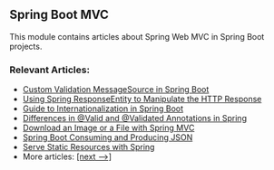 ## Spring Boot MVC

This module contains articles about Spring Web MVC in Spring Boot projects.

### Relevant Articles:

- [Custom Validation MessageSource in Spring Boot](https://www.baeldung.com/spring-custom-validation-message-source)
- [Using Spring ResponseEntity to Manipulate the HTTP Response](https://www.baeldung.com/spring-response-entity)
- [Guide to Internationalization in Spring Boot](https://www.baeldung.com/spring-boot-internationalization)
- [Differences in @Valid and @Validated Annotations in Spring](https://www.baeldung.com/spring-valid-vs-validated)
- [Download an Image or a File with Spring MVC](https://www.baeldung.com/spring-controller-return-image-file)
- [Spring Boot Consuming and Producing JSON](https://www.baeldung.com/spring-boot-json)
- [Serve Static Resources with Spring](https://www.baeldung.com/spring-mvc-static-resources)
- More articles: [[next -->]](../spring-boot-mvc-2)
